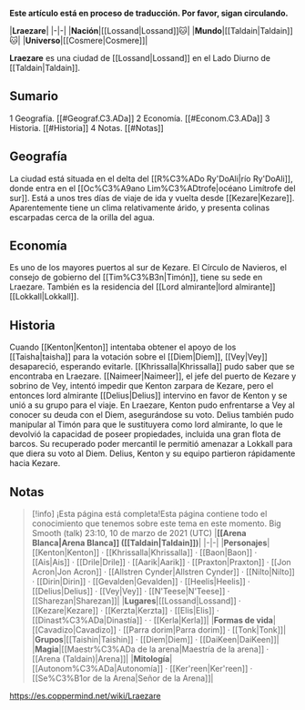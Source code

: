 **Este artículo está en proceso de traducción. Por favor, sigan circulando.**


|**Lraezare**|
|-|-|
|**Nación**|[[Lossand\|Lossand]]🐱︎|
|**Mundo**|[[Taldain\|Taldain]]🐱︎|
|**Universo**|[[Cosmere\|Cosmere]]|

**Lraezare** es una ciudad de [[Lossand\|Lossand]] en el Lado Diurno de [[Taldain\|Taldain]].

## Sumario

1 Geografía. [[#Geograf.C3.ADa]] 
2 Economía. [[#Econom.C3.ADa]] 
3 Historia. [[#Historia]] 
4 Notas. [[#Notas]] 


## Geografía
La ciudad está situada en el delta del [[R%C3%ADo Ry'DoAli\|río Ry'DoAli]], donde entra en el [[Oc%C3%A9ano Lim%C3%ADtrofe\|océano Limítrofe del sur]]. Está a unos tres días de viaje de ida y vuelta desde [[Kezare\|Kezare]]. Aparentemente tiene un clima relativamente árido, y presenta colinas escarpadas cerca de la orilla del agua.

## Economía
Es uno de los mayores puertos al sur de Kezare. El Círculo de Navieros, el consejo de gobierno del [[Tim%C3%B3n\|Timón]], tiene su sede en Lraezare. También es la residencia del [[Lord almirante\|lord almirante]] [[Lokkall\|Lokkall]].

## Historia
Cuando [[Kenton\|Kenton]] intentaba obtener el apoyo de los [[Taisha\|taisha]] para la votación sobre el [[Diem\|Diem]], [[Vey\|Vey]] desapareció, esperando evitarle. [[Khrissalla\|Khrissalla]] pudo saber que se encontraba en Lraezare. [[Naimeer\|Naimeer]], el jefe del puerto de Kezare y sobrino de Vey, intentó impedir que Kenton zarpara de Kezare, pero el entonces lord almirante [[Delius\|Delius]] intervino en favor de Kenton y se unió a su grupo para el viaje.
En Lraezare, Kenton pudo enfrentarse a Vey al conocer su deuda con el Diem, asegurándose su voto. Delius también pudo manipular al Timón para que le sustituyera como lord almirante, lo que le devolvió la capacidad de poseer propiedades, incluida una gran flota de barcos. Su recuperado poder mercantil le permitió amenazar a Lokkall para que diera su voto al Diem. Delius, Kenton y su equipo partieron rápidamente hacia Kezare.

## Notas

> [!info] ¡Esta página está completa!Esta página contiene todo el conocimiento que tenemos sobre este tema en este momento.
Big Smooth (talk) 23:10, 10 de marzo de 2021 (UTC)
|**[[Arena Blanca\|Arena Blanca]] ([[Taldain\|Taldain]])**|
|-|-|
|**Personajes**|[[Kenton\|Kenton]] · [[Khrissalla\|Khrissalla]] · [[Baon\|Baon]] · [[Ais\|Ais]] · [[Drile\|Drile]] · [[Aarik\|Aarik]] · [[Praxton\|Praxton]] · [[Jon Acron\|Jon Acron]] · [[Allstren Cynder\|Allstren Cynder]] · [[Nilto\|Nilto]] · [[Dirin\|Dirin]] · [[Gevalden\|Gevalden]] · [[Heelis\|Heelis]] · [[Delius\|Delius]] · [[Vey\|Vey]] · [[N'Teese\|N'Teese]] · [[Sharezan\|Sharezan]]|
|**Lugares**|[[Lossand\|Lossand]] · [[Kezare\|Kezare]] · [[Kerzta\|Kerzta]] · [[Elis\|Elis]] · [[Dinast%C3%ADa\|Dinastía]] ·  · [[Kerla\|Kerla]]|
|**Formas de vida**|[[Cavadizo\|Cavadizo]] · [[Parra dorim\|Parra dorim]] · [[Tonk\|Tonk]]|
|**Grupos**|[[Taishin\|Taishin]] · [[Diem\|Diem]] · [[DaiKeen\|DaiKeen]]|
|**Magia**|[[Maestr%C3%ADa de la arena\|Maestría de la arena]] · [[Arena (Taldain)\|Arena]]|
|**Mitología**|[[Autonom%C3%ADa\|Autonomía]] · [[Ker'reen\|Ker'reen]] · [[Se%C3%B1or de la Arena\|Señor de la Arena]]|



https://es.coppermind.net/wiki/Lraezare